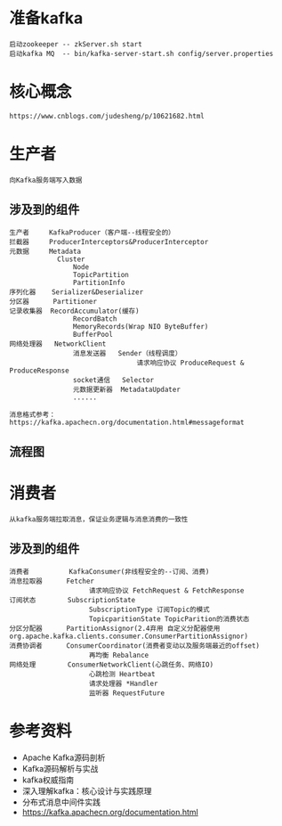 # 准备kafka
    启动zookeeper -- zkServer.sh start
    启动kafka MQ  -- bin/kafka-server-start.sh config/server.properties
# 核心概念
    https://www.cnblogs.com/judesheng/p/10621682.html
# 生产者
    向Kafka服务端写入数据
## 涉及到的组件
    生产者     KafkaProducer（客户端--线程安全的） 
    拦截器     ProducerInterceptors&ProducerInterceptor
    元数据     Metadata
                Cluster
                    Node
                    TopicPartition
                    PartitionInfo
    序列化器    Serializer&Deserializer
    分区器      Partitioner
    记录收集器  RecordAccumulator(缓存)
                    RecordBatch
                    MemoryRecords(Wrap NIO ByteBuffer)
                    BufferPool
    网络处理器   NetworkClient
                    消息发送器   Sender（线程调度）
                                    请求响应协议 ProduceRequest & ProduceResponse
                    socket通信   Selector
                    元数据更新器  MetadataUpdater
                    ......
                    
    消息格式参考：https://kafka.apachecn.org/documentation.html#messageformat
## 流程图
# 消费者
    从kafka服务端拉取消息，保证业务逻辑与消息消费的一致性
## 涉及到的组件
    消费者          KafkaConsumer(非线程安全的--订阅、消费)
    消息拉取器      Fetcher
                        请求响应协议 FetchRequest & FetchResponse
    订阅状态        SubscriptionState
                        SubscriptionType 订阅Topic的模式
                        TopicparitionState TopicParition的消费状态
    分区分配器      PartitionAssignor(2.4弃用 自定义分配器使用org.apache.kafka.clients.consumer.ConsumerPartitionAssignor)
    消费协调者      ConsumerCoordinator(消费者变动以及服务端最近的offset)
                        再均衡 Rebalance
    网络处理        ConsumerNetworkClient(心跳任务、网络IO)
                        心跳检测 Heartbeat
                        请求处理器 *Handler
                        监听器 RequestFuture
       
# 参考资料
* Apache Kafka源码剖析
* Kafka源码解析与实战   
* kafka权威指南
* 深入理解kafka：核心设计与实践原理
* 分布式消息中间件实践 
* https://kafka.apachecn.org/documentation.html
